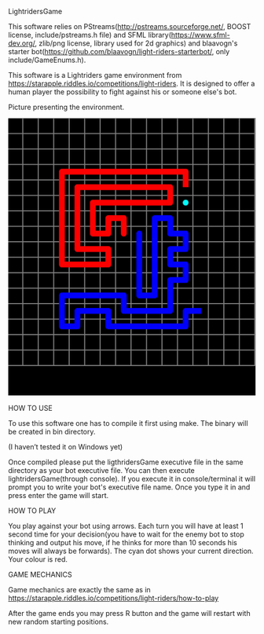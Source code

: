 LightridersGame

This software relies on PStreams(http://pstreams.sourceforge.net/, BOOST license, include/pstreams.h file) and SFML library(https://www.sfml-dev.org/, zlib/png license, library used for 2d graphics) and blaavogn's starter bot(https://github.com/blaavogn/light-riders-starterbot/, only include/GameEnums.h). 

This software is a Lightriders game environment from https://starapple.riddles.io/competitions/light-riders.
It is designed to offer a human player the possibility to fight against his or someone else's bot. 


Picture presenting the environment.

![alt text](https://github.com/MaikuZ/LightridersGame/blob/master/lightridersGame.jpeg)

HOW TO USE

To use this software one has to compile it first using make. The binary will be created in bin directory.

(I haven’t tested it on Windows yet)

Once compiled please put the ligthridersGame executive file in the same directory as your bot executive file.
You can then execute lightridersGame(through console). If you execute it in console/terminal it will prompt you to write your bot's executive file name. Once you type it in and press enter the game will start. 

HOW TO PLAY

You play against your bot using arrows. Each turn you will have at least 1 second time for your decision(you have to wait for the enemy bot to stop thinking and output his move, if he thinks for more than 10 seconds his moves will always be forwards). The cyan dot shows your current direction. Your colour is red. 

GAME MECHANICS

Game mechanics are exactly the same as in https://starapple.riddles.io/competitions/light-riders/how-to-play

After the game ends you may press R button and the game will restart with new random starting positions.
